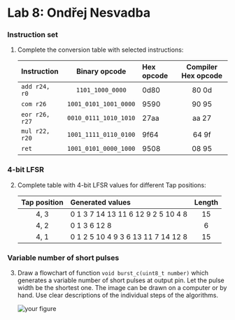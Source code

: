# Lab 8: Ondřej Nesvadba

### Instruction set

1. Complete the conversion table with selected instructions:

   | **Instruction** | **Binary opcode** | **Hex opcode** | **Compiler Hex opcode** |
   | :-- | :-: | :-- | :-: |
   | `add r24, r0`  |  `1101_1000_0000`       | 0d80 | 80 0d |
   | `com r26`      |  `1001_0101_1001_0000`  | 9590 | 90 95 |
   | `eor r26, r27` |  `0010_0111_1010_1010`  | 27aa | aa 27 |
   | `mul r22, r20` |  `1001_1111_0110_0100`  | 9f64 | 64 9f |
   | `ret`          |  `1001_0101_0000_1000`  | 9508 | 08 95 |

### 4-bit LFSR

2. Complete table with 4-bit LFSR values for different Tap positions:

   | **Tap position** | **Generated values** | **Length** |
   | :-: | :-- | :-: |
   | 4, 3 | 0 1 3 7 14 13 11 6 12 9 2 5 10 4 8  | 15 |
   | 4, 2 | 0 1 3 6 12 8                        | 6 |
   | 4, 1 | 0 1 2 5 10 4 9 3 6 13 11 7 14 12 8  | 15 |

### Variable number of short pulses

3. Draw a flowchart of function `void burst_c(uint8_t number)` which generates a variable number of short pulses at output pin. Let the pulse width be the shortest one. The image can be drawn on a computer or by hand. Use clear descriptions of the individual steps of the algorithms.

   ![your figure]()
